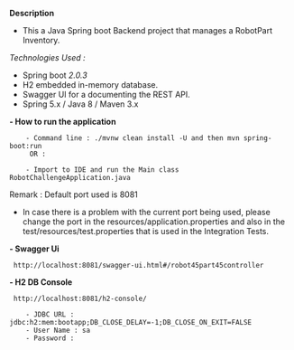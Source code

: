 
**Description**

   * This a Java Spring boot Backend project that manages a RobotPart Inventory.
   
   *Technologies Used :* 
   - Spring boot *2.0.3*    
   - H2 embedded in-memory database.    
   - Swagger UI for a documenting the REST API.
   - Spring 5.x / Java 8 / Maven 3.x
   
**- How to run the application**

        - Command line : ./mvnw clean install -U and then mvn spring-boot:run
         OR : 
        
        - Import to IDE and run the Main class RobotChallengeApplication.java  
   
   
   Remark : Default port used is 8081    
   -  In case there is a problem with the current port being used, please change the port in the resources/application.properties
   and also in the test/resources/test.properties that is used in the Integration Tests.
              
**- Swagger Ui**
     
     http://localhost:8081/swagger-ui.html#/robot45part45controller
   
**- H2 DB Console**  
    
     http://localhost:8081/h2-console/
   
        - JDBC URL : jdbc:h2:mem:bootapp;DB_CLOSE_DELAY=-1;DB_CLOSE_ON_EXIT=FALSE
        - User Name : sa
        - Password : 
   

